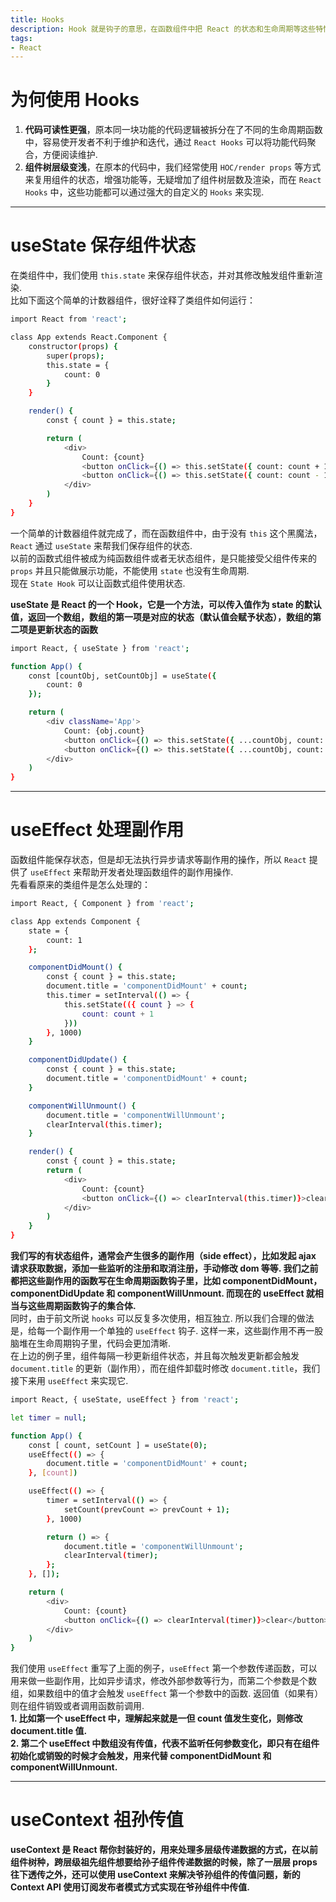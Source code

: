 ```yaml
---
title: Hooks
description: Hook 就是钩子的意思，在函数组件中把 React 的状态和生命周期等这些特性钩入进入，这就是 React 的 Hook.
tags: 
- React
---
```


# 为何使用 Hooks

1. **代码可读性更强**，原本同一块功能的代码逻辑被拆分在了不同的生命周期函数中，容易使开发者不利于维护和迭代，通过 ```React Hooks``` 可以将功能代码聚合，方便阅读维护.<br>
2. **组件树层级变浅**，在原本的代码中，我们经常使用 ```HOC/render props``` 等方式来复用组件的状态，增强功能等，无疑增加了组件树层数及渲染，而在 ```React Hooks``` 中，这些功能都可以通过强大的自定义的 ```Hooks``` 来实现.<br>

***

# useState 保存组件状态

在类组件中，我们使用 ```this.state``` 来保存组件状态，并对其修改触发组件重新渲染.<br>
比如下面这个简单的计数器组件，很好诠释了类组件如何运行：

```bash
import React from 'react';

class App extends React.Component {
    constructor(props) {
        super(props);
        this.state = {
            count: 0
        }
    }

    render() {
        const { count } = this.state;

        return (
            <div>
                Count: {count}
                <button onClick={() => this.setState({ count: count + 1 })}>+</button>
                <button onClick={() => this.setState({ count: count - 1 })}>-</button>
            </div>
        )
    }
}
```

一个简单的计数器组件就完成了，而在函数组件中，由于没有 ```this``` 这个黑魔法，```React``` 通过 ```useState``` 来帮我们保存组件的状态.<br>
以前的函数式组件被成为纯函数组件或者无状态组件，是只能接受父组件传来的 ```props``` 并且只能做展示功能，不能使用 ```state``` 也没有生命周期.<br>
现在 ```State Hook``` 可以让函数式组件使用状态.<br>

**useState 是 React 的一个 Hook，它是一个方法，可以传入值作为 state 的默认值，返回一个数组，数组的第一项是对应的状态（默认值会赋予状态），数组的第二项是更新状态的函数**

```bash
import React, { useState } from 'react';

function App() {
    const [countObj, setCountObj] = useState({
        count: 0
    });

    return (
        <div className='App'>
            Count: {obj.count}
            <button onClick={() => this.setState({ ...countObj, count: countObj + 1 })}>+</button>
            <button onClick={() => this.setState({ ...countObj, count: countObj - 1 })}>-</button>
        </div>
    )
}
```

***

# useEffect 处理副作用

函数组件能保存状态，但是却无法执行异步请求等副作用的操作，所以 ```React``` 提供了 ```useEffect``` 来帮助开发者处理函数组件的副作用操作.<br>
先看看原来的类组件是怎么处理的：<br>

```bash
import React, { Component } from 'react';

class App extends Component {
    state = {
        count: 1
    };

    componentDidMount() {
        const { count } = this.state;
        document.title = 'componentDidMount' + count;
        this.timer = setInterval(() => {
            this.setState(({ count } => {
                count: count + 1
            }))
        }, 1000)
    }

    componentDidUpdate() {
        const { count } = this.state;
        document.title = 'componentDidMount' + count;
    }

    componentWillUnmount() {
        document.title = 'componentWillUnmount';
        clearInterval(this.timer);
    }

    render() {
        const { count } = this.state;
        return (
            <div>
                Count: {count}
                <button onClick={() => clearInterval(this.timer)}>clear</button>
            </div>
        )
    }
}
```

**我们写的有状态组件，通常会产生很多的副作用（side effect），比如发起 ajax 请求获取数据，添加一些监听的注册和取消注册，手动修改 dom 等等. 我们之前都把这些副作用的函数写在生命周期函数钩子里，比如 componentDidMount，componentDidUpdate 和 componentWillUnmount. 而现在的 useEffect 就相当与这些周期函数钩子的集合体.**<br>
同时，由于前文所说 ```hooks``` 可以反复多次使用，相互独立. 所以我们合理的做法是，给每一个副作用一个单独的 ```useEffect``` 钩子. 这样一来，这些副作用不再一股脑堆在生命周期钩子里，代码会更加清晰.<br>
在上边的例子里，组件每隔一秒更新组件状态，并且每次触发更新都会触发 ```document.title``` 的更新（副作用），而在组件卸载时修改 ```document.title```，我们接下来用 ```useEffect``` 来实现它.<br>

```bash
import React, { useState, useEffect } from 'react';

let timer = null;

function App() {
    const [ count, setCount ] = useState(0);
    useEffect(() => {
        document.title = 'componentDidMount' + count;
    }, [count])

    useEffect(() => {
        timer = setInterval(() => {
            setCount(prevCount => prevCount + 1);
        }, 1000)

        return () => {
            document.title = 'componentWillUnmount';
            clearInterval(timer);
        };
    }, []);

    return (
        <div>
            Count: {count}
            <button onClick={() => clearInterval(timer)}>clear</button>
        </div>
    )
}
```

我们使用 ```useEffect``` 重写了上面的例子，```useEffect``` 第一个参数传递函数，可以用来做一些副作用，比如异步请求，修改外部参数等行为，而第二个参数是个数组，如果数组中的值才会触发 ```useEffect``` 第一个参数中的函数. 返回值（如果有）则在组件销毁或者调用函数前调用.<br>
**1. 比如第一个 useEffect 中，理解起来就是一但 count 值发生变化，则修改 document.title 值.**<br>
**2. 第二个 useEffect 中数组没有传值，代表不监听任何参数变化，即只有在组件初始化或销毁的时候才会触发，用来代替 componentDidMount 和 componentWillUnmount.**<br>

***

# useContext 祖孙传值

**useContext 是 React 帮你封装好的，用来处理多层级传递数据的方式，在以前组件树种，跨层级祖先组件想要给孙子组件传递数据的时候，除了一层层 props 往下透传之外，还可以使用 useContext 来解决爷孙组件的传值问题，新的 Context API 使用订阅发布者模式方式实现在爷孙组件中传值.**

```bash

```


